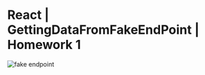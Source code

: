 # React | GettingDataFromFakeEndPoint | Homework 1

![fake endpoint](https://user-images.githubusercontent.com/87071421/154819012-83c80724-5826-456f-b3f8-7258789f8ecb.png)